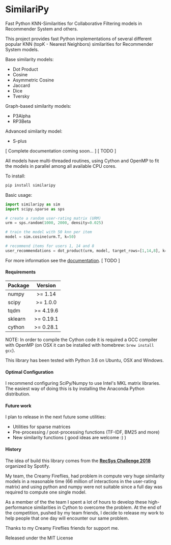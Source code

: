 SimilariPy
==========

Fast Python KNN-Similarities for Collaborative Filtering models in Recommender System and others.

This project provides fast Python implementations of several different popular KNN (topK - Nearest Neighbors) similarities for Recommender System models.

Base similarity models:
 * Dot Product
 * Cosine
 * Asymmetric Cosine
 * Jaccard
 * Dice
 * Tversky

 Graph-based similarity models:
 * P3Alpha
 * RP3Beta

 Advanced similarity model:
 * S-plus

[ Complete documentation coming soon... ] [ TODO ]

All models have multi-threaded routines, using Cython and OpenMP to fit the models in parallel among all available CPU cores.

To install:

```cmd
pip install similaripy
```

Basic usage:

```python
import similaripy as sim
import scipy.sparse as sps

# create a random user-rating matrix (URM)
urm = sps.random(1000, 2000, density=0.025)

# train the model with 50 knn per item 
model = sim.cosine(urm.T, k=50)

# recommend items for users 1, 14 and 8
user_recommendations = dot_product(urm, model, target_rows=[1,14,8], k=100)

```

For more information see the [documentation](http://similaripy.readthedocs.io/). [ TODO ]


#### Requirements

| Package                         | Version        |
| --------------------------------|:--------------:|   
| numpy                           |   >= 1.14      |   
| scipy                           |   >= 1.0.0     |
| tqdm                            |   >= 4.19.6    |
| sklearn                         |   >= 0.19.1    |
| cython                          |   >= 0.28.1    |


NOTE: In order to compile the Cython code it is required a GCC compiler with OpenMP 
(on OSX it can be installed with homebrew: ```brew install gcc```).

This library has been tested with Python 3.6 on Ubuntu, OSX and Windows.

#### Optimal Configuration

I recommend configuring SciPy/Numpy to use Intel's MKL matrix libraries.
The easiest way of doing this is by installing the Anaconda Python distribution.

#### Future work

I plan to release in the next future some utilities:
- Utilities for sparse matrices
- Pre-processing / post-processing functions (TF-IDF, BM25 and more)
- New similarity functions ( good ideas are welcome :)  )

#### History
The idea of build this library comes from the **[RecSys Challenge 2018](https://recsys-challenge.spotify.com)** organized by Spotify. 

My team, the Creamy Fireflies, had problem in compute very huge similarity models in a reasonable time (66 million of interactions in the user-rating matrix) and using python and numpy were not suitable since a full day was required to compute one single model.

As a member of the the team I spent a lot of hours to develop these high-performance similarities in Cython to overcome the problem. At the end of the competition, pushed by my team friends, I decide to release my work to help people that one day will encounter our same problem.

Thanks to my Creamy Fireflies friends for support me.

Released under the MIT License


